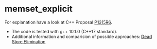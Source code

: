 # memset_explicit
For explanation have a look at C++ Proposal [P1315R6](https://github.com/ojeda/secure_clear).
*  The code is tested with g++ 10.1.0 (C++17 standard).
*  Additional information and comparision of possible approaches: [Dead Store Elimination](chrome-extension://efaidnbmnnnibpcajpcglclefindmkaj/viewer.html?pdfurl=https%3A%2F%2Fwww.usenix.org%2Fsites%2Fdefault%2Ffiles%2Fconference%2Fprotected-files%2Fusenixsecurity17_slides_zhaomo_yang.pdf&clen=535104&chunk=true)